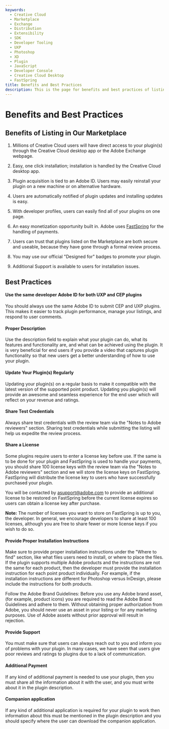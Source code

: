 ```yaml
---
keywords:
  - Creative Cloud
  - Marketplace
  - Exchange
  - Distribution
  - Extensibility
  - SDK
  - Developer Tooling
  - UXP
  - Photoshop
  - XD
  - Plugin
  - JavaScript
  - Developer Console
  - Creative Cloud Desktop
  - FastSpring
title: Benefits and Best Practices
description: This is the page for benefits and best practices of listing in our marketplace
---
```


# Benefits and Best Practices

## Benefits of Listing in Our Marketplace

1. Millions of Creative Cloud users will have direct access to your plugin(s) through the Creative Cloud desktop app or the Adobe Exchange webpage.

2. Easy, one click installation; installation is handled by the Creative Cloud desktop app.

3. Plugin acquisition is tied to an Adobe ID. Users may easily reinstall your plugin on a new machine or on alternative hardware.

4. Users are automatically notified of plugin updates and installing updates is easy. 

5. With developer profiles, users can easily find all of your plugins on one page. 

6. An easy monetization opportunity built in. Adobe uses [FastSpring](https://fastspring.com/sign-up/payee-adobe/) for the handling of payments.

7. Users can trust that plugins listed on the Marketplace are both secure and useable, because they have gone through a formal review process.

8. You may use our official "Designed for" badges to promote your plugin.

9. Additional Support is available to users for installation issues.

## Best Practices

#### Use the same developer Adobe ID for both UXP and CEP plugins

You should always use the same Adobe ID to submit CEP and UXP plugins. This makes it easier to track plugin performance, manage your listings, and respond to user comments.

#### Proper Description

Use the description field to explain what your plugin can do, what its features and functionality are, and what can be achieved using the plugin. It is very beneficial for end users if you provide a video that captures plugin functionality so that new users get a better understanding of how to use your plugin.

#### Update Your Plugin(s) Regularly

Updating your plugin(s) on a regular basis to make it compatible with the latest version of the supported point product. Updating you plugin(s) will provide an awesome and seamless experience for the end user which will reflect on your revenue and ratings.

#### Share Test Credentials

Always share test credentials with the review team via the "Notes to Adobe reviewers" section. Sharing test credentials while submitting the listing will help us expedite the review process.

#### Share a License

Some plugins require users to enter a license key before use. If the same is to be done for your plugin and FastSpring is used to handle your payments, you should share 100 license keys with the review team via the "Notes to Adobe reviewers" section and we will store the license keys on FastSpring. FastSpring will distribute the license key to users who have successfully purchased your plugin.

<InlineAlert slots="text"/>

You will be contacted by asupport@adobe.com to provide an additional license to be restored on FastSpring before the current license expires so users can obtain a license key after purchase.

**Note:** The number of licenses you want to store on FastSpring is up to you, the developer. In general, we encourage developers to share at least 100 licenses, although you are free to share fewer or more license keys if you wish to do so.

#### Provide Proper Installation Instructions

Make sure to provide proper installation instructions under the "Where to find" section, like what files users need to install, or where to place the files. If the plugin supports multiple Adobe products and the instructions are not the same for each product, then the developer must provide the installation instruction for each point product individually. For example, if the installation instructions are different for Photoshop versus InDesign, please include the instructions for both products.

Follow the Adobe Brand Guidelines: Before you use any Adobe brand asset, (for example, product icons) you are required to read the Adobe Brand Guidelines and adhere to them. Without obtaining proper authorization from Adobe, you should never use an asset in your listing or for any marketing purposes. Use of Adobe assets without prior approval will result in rejection.

#### Provide Support

You must make sure that users can always reach out to you and inform you of problems with your plugin. In many cases, we have seen that users give poor reviews and ratings to plugins due to a lack of communication.

#### Additional Payment

If any kind of additional payment is needed to use your plugin, then you must share all the information about it with the user, and you must write about it in the plugin description.

#### Companion application

If any kind of additional application is required for your plugin to work then information about this must be mentioned in the plugin description and you should specify where the user can download the companion application.
